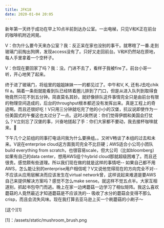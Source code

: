 ```yaml
---
title: JFK18
date: 2020-01-04 20:05
---
```


新年第一天终于成功在早上10点半前到达办公室。一出电梯，只见V和K正在前台的咖啡机附近闲晃。

V：你为什么要今天来办公室？我：反正呆在家也没别的事干。就寒暄了一番.走到玻璃门前掏出狗牌，发现access没有了。只好又走回前台。V和K仍然站在原地，每人手里拿着一个空杯子。

V：你现在要回家了吗？我：没。门进不去了，看样子我被fire了。前台小哥一听，开心地笑了起来。

终于进了玻璃门，将组里的姐姐妹妹一一的都见过了。中午和V, K, 还有J去吃chik fil a。隔着一条街就能看到队已经转着圈儿排到了门口，但是从进入队列到取得食物竟然只花不到五分钟。简直莫名其妙。就好像排队这件事情完全只是由前台有限的物理空间造成的，后台的throughput根本都还没有发挥出来。真是工程上的奇迹啊。而且还很好吃！V只用三分钟就吃完了他的小小的汉堡，抗议说即使作为一份美国式的午餐这也太过分了一点。这时J突然说：你们觉得伊朗和美国会打仗么？V立刻忘了汉堡的事，兴奋地搓起了手：你们大家都不要动，我去接杯咖啡就来。👾

下午几个之前组的同事打电话问我为什么要换组。。又听V畅谈了本组的过去和未来。V说在enterprise cloud这方面我司完全不比巨硬；AWS适合小公司小团队build everything from scratch，也很容易scale，但大公司（比如bloomberg）如果有自己的data center，想用AWS组个hybrid cloud那就超级困难了。而且还很贵。感觉颇有些道理。所以我们现在做的就是这样的事情吧-- 如果自己都不用AWS，怎么能让别的enterprise用户相信呢？V又说他觉得现在的方向完全不对-- 不应该从应用层解决而应该发生在virtual network曾，这样说起来难道是要AWS自己来提供解决方案吗？感觉不怎么make sense。就这样不觉五点半。大家互相道别，抓起书包夺门而逃。晚上在家一边烤蘑菇一边学习了相似矩阵。我这么喜欢蘑菇的人竟然最近才知道蘑菇是不应该洗的-- 吸收了水分的蘑菇会变得不那么crisp，而且会流失风味。现在我打算去亚马逊上买一个刷蘑菇的小刷子～

[这个][1]

[1]：/assets/static/mushroom_brush.png


